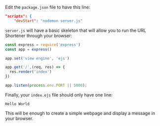 <!--title={Creating Server.js and Index.ejs}-->

Edit the `package.json` file to have this line:

```json
"scripts": {
    "devStart": "nodemon server.js"
```

`server.js` will have a basic skeleton that will allow you to run the URL Shortener through your browser:

```javascript
const express = require('express')
const app = express()

app.set('view engine', 'ejs')

app.get('/',(req, res) => {
  res.render('index')
})

app.listen(process.env.PORT || 5000);
```

Finally, your `index.ejs` file should only have one line: 

```
Hello World
```

This will be enough to create a simple webpage and display a message in your browser.